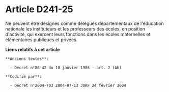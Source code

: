 # Article D241-25

Ne peuvent être désignés comme délégués départementaux de l'éducation nationale les instituteurs et les professeurs des
écoles, en position d'activité, qui exercent leurs fonctions dans les écoles maternelles et élémentaires publiques et
privées.

**Liens relatifs à cet article**

	**Anciens textes**:

	  - Décret n°86-42 du 10 janvier 1986 - art. 2 (Ab)

	**Codifié par**:

	  - Décret n°2004-703 2004-07-13 JORF 24 février 2004
